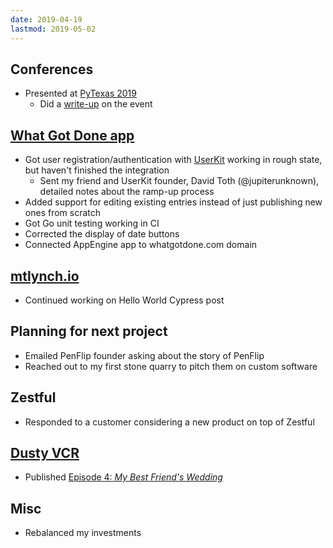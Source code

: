 ```yaml
---
date: 2019-04-19
lastmod: 2019-05-02
---
```


## Conferences

- Presented at [PyTexas 2019](https://youtu.be/hM_ex4-xu4E)
  - Did a [write-up](https://mtlynch.io/retrospectives/pytexas-2019-notes/) on the event

## [What Got Done app](https://whatgotdone.com)

- Got user registration/authentication with [UserKit](https://docs.userkit.io/) working in rough state, but haven't finished the integration
  - Sent my friend and UserKit founder, David Toth (@jupiterunknown), detailed notes about the ramp-up process
- Added support for editing existing entries instead of just publishing new ones from scratch
- Got Go unit testing working in CI
- Corrected the display of date buttons
- Connected AppEngine app to whatgotdone.com domain

## [mtlynch.io](https://mtlynch.io)

- Continued working on Hello World Cypress post

## Planning for next project

- Emailed PenFlip founder asking about the story of PenFlip
- Reached out to my first stone quarry to pitch them on custom software

## Zestful

- Responded to a customer considering a new product on top of Zestful

## [Dusty VCR](https://dustyvcr.com)

- Published [Episode 4: _My Best Friend's Wedding_](https://dustyvcr.com/4-my-best-friends-wedding/)

## Misc

- Rebalanced my investments
